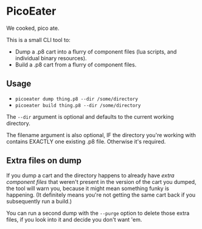# PicoEater

We cooked, pico ate.

This is a small CLI tool to:

- Dump a .p8 cart into a flurry of component files (lua scripts, and individual binary resources).
- Build a .p8 cart from a flurry of component files.

## Usage

- `picoeater dump thing.p8 --dir /some/directory`
- `picoeater build thing.p8 --dir /some/directory`

The `--dir` argument is optional and defaults to the current working directory.

The filename argument is also optional, IF the directory you're working with contains EXACTLY one existing .p8 file. Otherwise it's required.

## Extra files on dump

If you dump a cart and the directory happens to already have _extra component files_ that weren't present in the version of the cart you dumped, the tool will warn you, because it might mean something funky is happening. (It definitely means you're not getting the same cart back if you subsequently run a build.)

You can run a second dump with the `--purge` option to delete those extra files, if you look into it and decide you don't want 'em.

